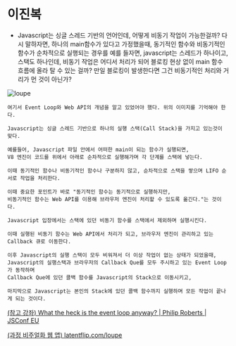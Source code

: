 # 이진복

- Javascript는 싱글 스레드 기반의 언어인데, 어떻게 비동기 작업이 가능한걸까? 다시 말하자면, 하나의 main함수가 있다고 가정했을때,
동기적인 함수와 비동기적인 함수가 순차적으로 실행되는 경우를 예를 들자면, javascript는 스레드가 하나이고, 스택도 하나인데, 비동기 작업은 어디서 처리가 되어
블로킹 현상 없이 main 함수 흐름에 올라 탈 수 있는 걸까? 만일 블로킹이 발생한다면 그건 비동기적인 처리와 거리가 먼 것이 아닌가?


![loupe](https://github.com/jinbokk/tech-interview-study/assets/101123079/a4581e5a-7052-46bc-a95b-03e94e222e68)

    
```
여기서 Event Loop와 Web API의 개념을 알고 있었어야 했다. 위의 이미지를 기억해야 한다.

Javascript는 싱글 스레드 기반으로 하나의 실행 스택(Call Stack)을 가지고 있는것이 맞다.

예를들어, Javascript 파일 안에서 어떠한 main이 되는 함수가 실행되면, 
V8 엔진이 코드를 위에서 아래로 순차적으로 실행해가며 각 단계를 스택에 넣는다.

이때 동기적인 함수나 비동기적인 함수나 구분하지 않고, 순차적으로 스택을 쌓으며 LIFO 순서로 작업을 처리한다.

이때 중요한 포인트가 바로 "동기적인 함수는 동기적으로 실행하지만, 
비동기적인 함수는 Web API를 이용해 브라우저 엔진이 처리할 수 있도록 옮긴다."는 것이다.

Javascript 입장에서는 스택에 있던 비동기 함수를 스택에서 제외하며 실행시킨다.

이때 실행된 비동기 함수는 Web API에서 처리가 되고, 브라우저 엔진이 관리하고 있는 Callback 큐로 이동한다.

이후 Javascript의 실행 스택이 모두 비워져서 더 이상 작업이 없는 상태가 되었을때, 
Javascript의 실행스택과 브라우저의 Callback Que를 모두 주시하고 있는 Event Loop가 동작하며
Callback Que에 있던 콜백 함수를 Javascript의 Stack으로 이동시키고, 

마지막으로 Javascript는 본인의 Stack에 있던 콜백 함수까지 실행하며 모든 작업이 끝나게 되는 것이다.
```


[(참고 강좌) What the heck is the event loop anyway? | Philip Roberts | JSConf EU](https://www.youtube.com/watch?v=8aGhZQkoFbQ)

[(과정 비주얼화 웹 앱) latentflip.com/loupe](http://latentflip.com/loupe/?code=JC5vbignYnV0dG9uJywgJ2NsaWNrJywgZnVuY3Rpb24gb25DbGljaygpIHsKICAgIHNldFRpbWVvdXQoZnVuY3Rpb24gdGltZXIoKSB7CiAgICAgICAgY29uc29sZS5sb2coJ1lvdSBjbGlja2VkIHRoZSBidXR0b24hJyk7ICAgIAogICAgfSwgMjAwMCk7Cn0pOwoKY29uc29sZS5sb2coIkhpISIpOwoKc2V0VGltZW91dChmdW5jdGlvbiB0aW1lb3V0KCkgewogICAgY29uc29sZS5sb2coIkNsaWNrIHRoZSBidXR0b24hIik7Cn0sIDUwMDApOwoKY29uc29sZS5sb2coIldlbGNvbWUgdG8gbG91cGUuIik7!!!PGJ1dHRvbj5DbGljayBtZSE8L2J1dHRvbj4%3D)
